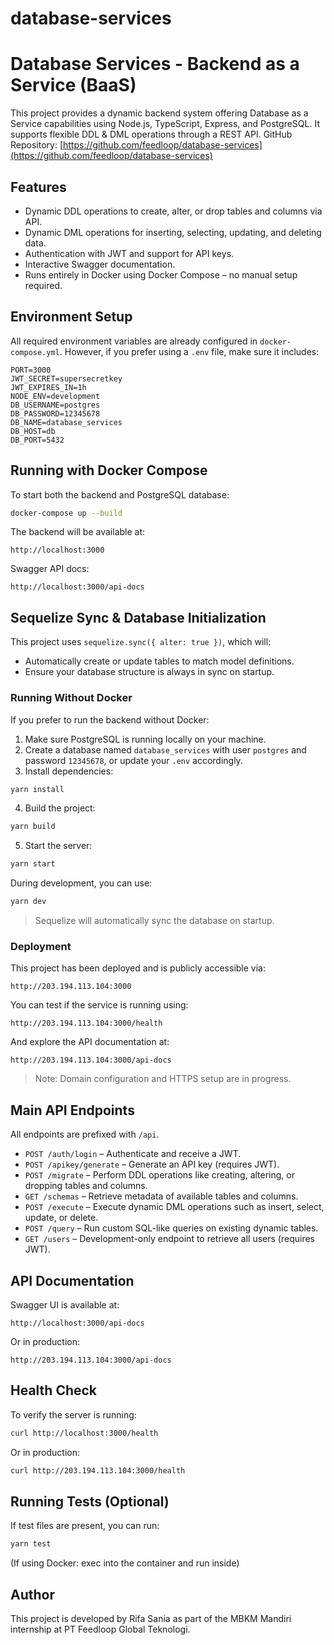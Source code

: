 # database-services

# Database Services - Backend as a Service (BaaS)

This project provides a dynamic backend system offering Database as a Service capabilities using Node.js, TypeScript, Express, and PostgreSQL. It supports flexible DDL & DML operations through a REST API.
GitHub Repository: [https://github.com/feedloop/database-services](https://github.com/feedloop/database-services)

## Features

* Dynamic DDL operations to create, alter, or drop tables and columns via API.
* Dynamic DML operations for inserting, selecting, updating, and deleting data.
* Authentication with JWT and support for API keys.
* Interactive Swagger documentation.
* Runs entirely in Docker using Docker Compose – no manual setup required.

## Environment Setup

All required environment variables are already configured in `docker-compose.yml`. However, if you prefer using a `.env` file, make sure it includes:

```env
PORT=3000
JWT_SECRET=supersecretkey
JWT_EXPIRES_IN=1h
NODE_ENV=development
DB_USERNAME=postgres
DB_PASSWORD=12345678
DB_NAME=database_services
DB_HOST=db
DB_PORT=5432
```

## Running with Docker Compose

To start both the backend and PostgreSQL database:

```bash
docker-compose up --build
```

The backend will be available at:

```
http://localhost:3000
```

Swagger API docs:

```
http://localhost:3000/api-docs
```

## Sequelize Sync & Database Initialization

This project uses `sequelize.sync({ alter: true })`, which will:

* Automatically create or update tables to match model definitions.
* Ensure your database structure is always in sync on startup.

### Running Without Docker

If you prefer to run the backend without Docker:

1. Make sure PostgreSQL is running locally on your machine.
2. Create a database named `database_services` with user `postgres` and password `12345678`, or update your `.env` accordingly.
3. Install dependencies:

```bash
yarn install
```

4. Build the project:

```bash
yarn build
```

5. Start the server:

```bash
yarn start
```

During development, you can use:

```bash
yarn dev
```

> Sequelize will automatically sync the database on startup.

### Deployment

This project has been deployed and is publicly accessible via:

```
http://203.194.113.104:3000
```

You can test if the service is running using:

```
http://203.194.113.104:3000/health
```

And explore the API documentation at:

```
http://203.194.113.104:3000/api-docs
```

> Note: Domain configuration and HTTPS setup are in progress.

## Main API Endpoints

All endpoints are prefixed with `/api`.

* `POST /auth/login` – Authenticate and receive a JWT.
* `POST /apikey/generate` – Generate an API key (requires JWT).
* `POST /migrate` – Perform DDL operations like creating, altering, or dropping tables and columns.
* `GET /schemas` – Retrieve metadata of available tables and columns.
* `POST /execute` – Execute dynamic DML operations such as insert, select, update, or delete.
* `POST /query` – Run custom SQL-like queries on existing dynamic tables.
* `GET /users` – Development-only endpoint to retrieve all users (requires JWT).

## API Documentation

Swagger UI is available at:

```
http://localhost:3000/api-docs
```
Or in production:

```
http://203.194.113.104:3000/api-docs
```

## Health Check

To verify the server is running:

```bash
curl http://localhost:3000/health
```
Or in production:

```bash
curl http://203.194.113.104:3000/health
```

## Running Tests (Optional)

If test files are present, you can run:

```bash
yarn test
```

(If using Docker: exec into the container and run inside)

## Author

This project is developed by Rifa Sania as part of the MBKM Mandiri internship at PT Feedloop Global Teknologi.
